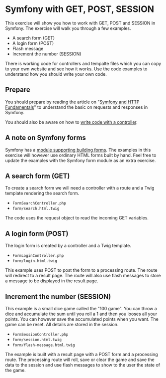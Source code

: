 Symfony with GET, POST, SESSION
==========================

This exercise will show you how to work with GET, POST and SESSION in Symfony. The exercise will walk you through a few examples.

* A search form (GET)
* A login form (POST)
* Flash message
* Increment the number (SESSION)

There is working code for controllers and tempalte files which you can copy to your own website and see how it works. Use the code examples to understand how you should write your own code.



Prepare
--------------------------

You should prepare by reading the article on "[Symfony and HTTP Fundamentals](https://symfony.com/doc/current/introduction/http_fundamentals.html)" to understand the basic on requests and responses in Symfony.

You should also be aware on how to [write code with a controller](https://symfony.com/doc/current/controller.html).



A note on Symfony forms
--------------------------

Symfony has a [module supporting building forms](https://symfony.com/doc/current/forms.html). The examples in this exercise will however use ordinary HTML forms built by hand. Feel free to update the examples with the Symfony form module as an extra exercise.



A search form (GET)
--------------------------

To create a search form we will need a controller with a route and a Twig template rendering the search form.

* `FormSearchController.php`
* `form/search.html.twig`

The code uses the request object to read the incoming GET variables.



A login form (POST)
--------------------------

The login form is created by a controller and a Twig template.

* `FormLoginController.php`
* `form/login.html.twig`

This example uses POST to post the form to a processing route. The route will redirect to a result page. The route will also use flash messages to store a message to be displayed in the result page.



Increment the number (SESSION)
--------------------------

This example is a small dice game called the "100 game". You can throw a dice and accumulate the sum until you roll a 1 and then you looses all your points. You can however save the accumulated points when you want. The game can be reset. All details are stored in the session.

* `FormSessionController.php`
* `form/session.html.twig`
* `form/flash-message.html.twig`

The example is built with a result page with a POST form and a processing route. The processing route will roll, save or clear the game and save the data to the session and use flash messages to show to the user the state of the game.
